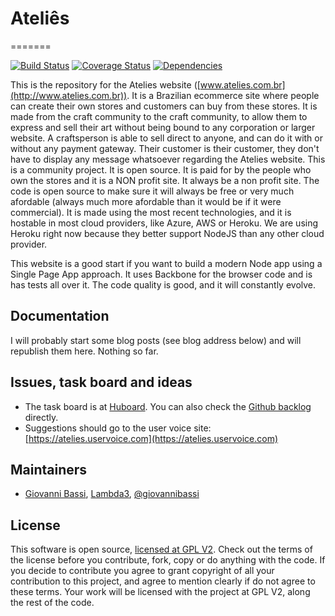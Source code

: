 ﻿# Ateliês
=======

[![Build Status](https://travis-ci.org/giggio/atelies.png)](https://travis-ci.org/giggio/atelies)
[![Coverage Status](https://coveralls.io/repos/giggio/atelies/badge.png)](https://coveralls.io/r/giggio/atelies)
[![Dependencies](https://gemnasium.com/giggio/atelies.png)](https://gemnasium.com/giggio/atelies)

This is the repository for the Atelies website ([www.atelies.com.br](http://www.atelies.com.br)). 
It is a Brazilian ecommerce site where people can create their own stores and customers can buy from these stores. 
It is made from the craft community to the craft community, to allow them to express and sell their art without being 
bound to any corporation or larger website. A craftsperson is able to sell direct to anyone, and can do it with or without
any payment gateway. Their customer is their customer, they don't have to display any message whatsoever regarding the Atelies
website.
This is a community project. It is open source. It is paid for by the people who own the stores and it is a NON profit site.
It always be a non profit site. The code is open source to make sure it will always be free or very much afordable (always
much more afordable than it would be if it were commercial). 
It is made using the most recent technologies, and it is hostable in most cloud providers, like Azure, AWS or Heroku. We are using Heroku
right now because they better support NodeJS than any other cloud provider.

This website is a good start if you want to build a modern Node app using a Single Page App approach. It uses Backbone for the
browser code and is has tests all over it. The code quality is good, and it will constantly evolve.

## Documentation

I will probably start some blog posts (see blog address below) and will republish them here. Nothing so far.

## Issues, task board and ideas

* The task board is at [Huboard](http://huboard.com/giggio/atelies/board). You can also check the [Github backlog](https://github.com/giggio/atelies/issues) directly.
* Suggestions should go to the user voice site: [https://atelies.uservoice.com](https://atelies.uservoice.com)

## Maintainers

* [Giovanni Bassi](http://blog.lambda3.com.br/L3/giovannibassi/), [Lambda3](http://www.lambda3.com.br), [@giovannibassi](http://twitter.com/giovannibassi)

## License

This software is open source, [licensed at GPL V2](https://github.com/giggio/atelies/blob/master/LICENSE.txt). Check out the terms of the license before you contribute, fork, copy or do anything
with the code. If you decide to contribute you agree to grant copyright of all your contribution to this project, and agree to
mention clearly if do not agree to these terms. Your work will be licensed with the project at GPL V2, along the rest of the code.
